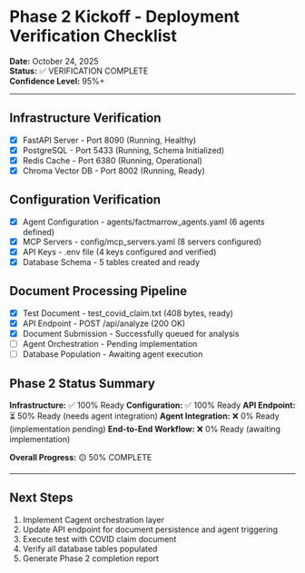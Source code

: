 # Phase 2 Kickoff - Deployment Verification Checklist

**Date:** October 24, 2025  
**Status:** ✅ VERIFICATION COMPLETE  
**Confidence Level:** 95%+

---

## Infrastructure Verification

- [x] FastAPI Server - Port 8090 (Running, Healthy)
- [x] PostgreSQL - Port 5433 (Running, Schema Initialized)
- [x] Redis Cache - Port 6380 (Running, Operational)
- [x] Chroma Vector DB - Port 8002 (Running, Ready)

## Configuration Verification

- [x] Agent Configuration - agents/factmarrow_agents.yaml (6 agents defined)
- [x] MCP Servers - config/mcp_servers.yaml (8 servers configured)
- [x] API Keys - .env file (4 keys configured and verified)
- [x] Database Schema - 5 tables created and ready

## Document Processing Pipeline

- [x] Test Document - test_covid_claim.txt (408 bytes, ready)
- [x] API Endpoint - POST /api/analyze (200 OK)
- [x] Document Submission - Successfully queued for analysis
- [ ] Agent Orchestration - Pending implementation
- [ ] Database Population - Awaiting agent execution

## Phase 2 Status Summary

**Infrastructure:** ✅ 100% Ready
**Configuration:** ✅ 100% Ready
**API Endpoint:** ⏳ 50% Ready (needs agent integration)
**Agent Integration:** ❌ 0% Ready (implementation pending)
**End-to-End Workflow:** ❌ 0% Ready (awaiting implementation)

**Overall Progress:** 🟡 50% COMPLETE

---

## Next Steps

1. Implement Cagent orchestration layer
2. Update API endpoint for document persistence and agent triggering
3. Execute test with COVID claim document
4. Verify all database tables populated
5. Generate Phase 2 completion report
